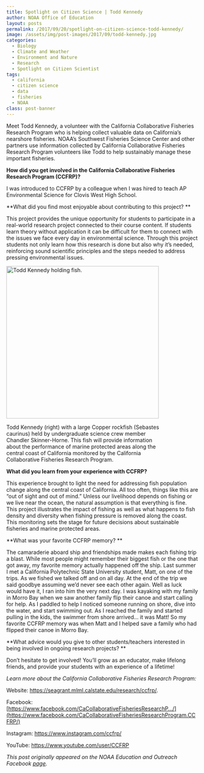 ```yaml
---
title: Spotlight on Citizen Science | Todd Kennedy
author: NOAA Office of Education
layout: posts
permalink: /2017/09/20/spotlight-on-citizen-science-todd-kennedy/
image: /assets/img/post-images/2017/09/todd-kennedy.jpg
categories:
  - Biology
  - Climate and Weather
  - Environment and Nature
  - Research
  - Spotlight on Citizen Scientist
tags:
  - california
  - citizen science
  - data
  - fisheries
  - NOAA
class: post-banner
---
```



Meet Todd Kennedy, a volunteer with the California Collaborative Fisheries Research Program who is helping collect valuable data on California’s nearshore fisheries. NOAA’s Southwest Fisheries Science Center and other partners use information collected by California Collaborative Fisheries Research Program volunteers like Todd to help sustainably manage these important fisheries.

**How did you get involved in the California Collaborative Fisheries Research Program (CCFRP)?**

I was introduced to CCFRP by a colleague when I was hired to teach AP Environmental Science for Clovis West High School.

**What did you find most enjoyable about contributing to this project? **

This project provides the unique opportunity for students to participate in a real-world research project connected to their course content. If students learn theory without application it can be difficult for them to connect with the issues we face every day in environmental science. Through this project students not only learn how this research is done but also why it’s needed, reinforcing sound scientific principles and the steps needed to address pressing environmental issues.

<div class="image-in-post-body" style="width: 410px">
  <img src="{{ site.baseurl }}/assets/img/post-images/2017/09/todd-kennedy2.jpg" alt="Todd Kennedy holding fish." width="400"/>
  <p class="image-caption">
    Todd Kennedy (right) with a large Copper rockfish (Sebastes caurinus) held by undergraduate science crew member Chandler Skinner-Horne. This fish will provide information about the performance of marine protected areas along the central coast of California monitored by the California Collaborative Fisheries Research Program.
  </p>
</div>

**What did you learn from your experience with CCFRP?**

This experience brought to light the need for addressing fish population change along the central coast of California. All too often, things like this are &#8220;out of sight and out of mind.&#8221; Unless our livelihood depends on fishing or we live near the ocean, the natural assumption is that everything is fine. This project illustrates the impact of fishing as well as what happens to fish density and diversity when fishing pressure is removed along the coast. This monitoring sets the stage for future decisions about sustainable fisheries and marine protected areas.

**What was your favorite CCFRP memory? **

The camaraderie aboard ship and friendships made makes each fishing trip a blast. While most people might remember their biggest fish or the one that got away, my favorite memory actually happened off the ship. Last summer I met a California Polytechnic State University student, Matt, on one of the trips. As we fished we talked off and on all day. At the end of the trip we said goodbye assuming we&#8217;d never see each other again. Well as luck would have it, I ran into him the very next day. I was kayaking with my family in Morro Bay when we saw another family flip their canoe and start calling for help. As I paddled to help I noticed someone running on shore, dive into the water, and start swimming out. As I reached the family and started pulling in the kids, the swimmer from shore arrived&#8230; it was Matt! So my favorite CCFRP memory was when Matt and I helped save a family who had flipped their canoe in Morro Bay.

**What advice would you give to other students/teachers interested in being involved in ongoing research projects? **

Don&#8217;t hesitate to get involved! You&#8217;ll grow as an educator, make lifelong friends, and provide your students with an experience of a lifetime!


*Learn more about the California Collaborative Fisheries Research Program:*

Website: <a href="https://www.mlml.calstate.edu/ccfrp/" target="_blank" rel="noopener">https://seagrant.mlml.calstate.edu/research/ccfrp/</a>.

Facebook:[https://www.facebook.com/CaCollaborativeFisheriesResearchP…/](https://www.facebook.com/CaCollaborativeFisheriesResearchProgram.CCFRP/)
  
Instagram: <a href="https://www.instagram.com/ccfrp/" target="_blank" rel="noopener">https://www.instagram.com/ccfrp/</a>
  
YouTube: <a href="https://www.youtube.com/user/CCFRP" target="_blank" rel="noopener">https://www.youtube.com/user/CCFRP</a>

_This post originally appeared on the NOAA Education and Outreach Facebook <a class="ext-link" href="https://www.facebook.com/NOAAEducationOutreach/posts/919318068224007" rel="external nofollow">page</a>._